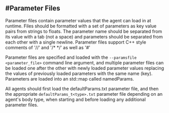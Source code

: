 #Parameter Files
---

Parameter files contain parameter values that the agent can load in at runtime.  Files should be formatted with a set of parameters as key value pairs from strings to floats.  The parameter name should be separated from its value with a tab (not a space) and parameters should be separated from each other with a single newline.  Parameter files support C++ style comments of '//' and '/* */' as well as '#'

Parameter files are specified and loaded with the ```--paramsfile <parameter_file>``` command line argument, and multiple parameter files can be loaded one after the other with newly loaded parameter values replacing the values of previously loaded parameters with the same name (key).  Parameters are loaded into an std::map called namedParams.

All agents should first load the defaultParams.txt parameter file, and then the appropriate `defaultParams_t<type>.txt` parameter file depending on an agent's body type, when starting and before loading any additional parameter files.